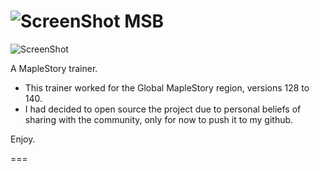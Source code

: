 ![ScreenShot](https://hostr.co/file/CKKTLOR1K57x/MSB-P.png) MSB
===
![ScreenShot](https://hostr.co/file/2LYoC4gdEqc5/MSB-PIC.png)

A MapleStory trainer.

- This trainer worked for the Global MapleStory region, versions 128 to 140.
- I had decided to open source the project due to personal beliefs of sharing with the community, only for now to push it to my github.

Enjoy.

===

